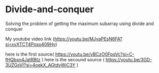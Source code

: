 # Divide-and-conquer
Solving the problem of getting the maximum subarray using divide and conquer

My youtube video link (https://youtu.be/MJyaPEsN6FA?si=xvXTCT4Poso409Hy)

here is the first source(  https://youtu.be/yBCzO0FpsVc?si=C-fHQbsn4JatRBtz  )
here is the secound source  (  https://youtu.be/3GD-3UZGsVI?si=4oekX_AGtdvWiC3Y  )


